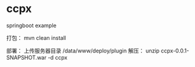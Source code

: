 # ccpx
springboot example

打包：
mvn clean install

部署：
    上传服务器目录 /data/www/deploy/plugin
解压：
    unzip ccpx-0.0.1-SNAPSHOT.war -d ccpx 